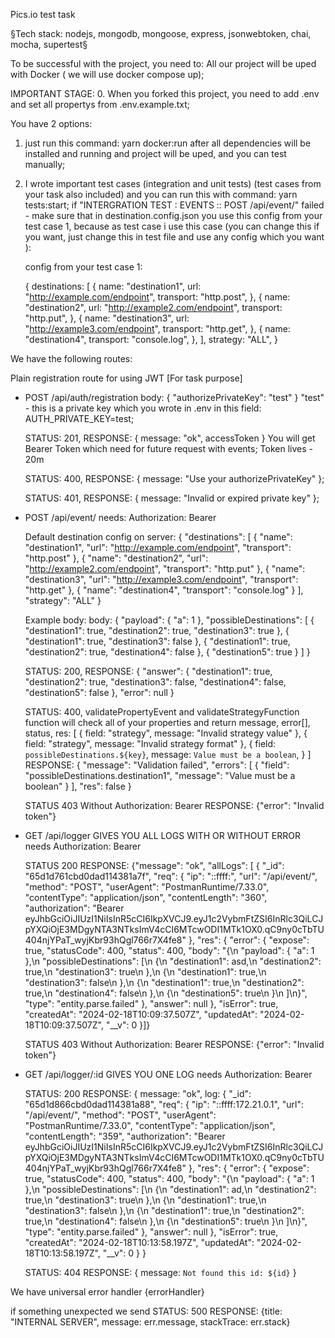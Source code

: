Pics.io test task

§Tech stack: nodejs, mongodb, mongoose, express, jsonwebtoken, chai, mocha, supertest§

To be successful with the project, you need to:
All our project will be uped with Docker ( we will use docker compose up);

IMPORTANT STAGE:
0. When you forked this project, you need to add .env and set all propertys from .env.example.txt;

You have 2 options:

1.  just run this command: yarn docker:run
    after all dependencies will be installed and running and project will be uped, and you can test manually;

2.  I wrote important test cases (integration and unit tests) (test cases from your task also included) and you can run this with command: yarn tests:start;
    if "INTERGRATION TEST : EVENTS :: POST /api/event/" failed - make sure that in destination.config.json you use this config from your test case 1,
    because as test case i use this case (you can change this if you want, just change this in test file and use any config which you want ):
    
    config from your test case 1:
    
    {
    destinations: [
        {
        name: "destination1",
        url: "http://example.com/endpoint",
        transport: "http.post",
        },
        {
        name: "destination2",
        url: "http://example2.com/endpoint",
        transport: "http.put",
        },
        {
        name: "destination3",
        url: "http://example3.com/endpoint",
        transport: "http.get",
        },
        {
        name: "destination4",
        transport: "console.log",
        },
    ],
    strategy: "ALL",
    }

We have the following routes:

Plain registration route for using JWT [For task purpose]

- POST /api/auth/registration
  body: {
  "authorizePrivateKey": "test"
  }
  "test" - this is a private key which you wrote in .env
  in this field: AUTH_PRIVATE_KEY=test;

  STATUS: 201,
  RESPONSE: { message: "ok", accessToken }
  You will get Bearer Token which need for future request with events;
  Token lives - 20m

  STATUS: 400,
  RESPONSE: { message: "Use your authorizePrivateKey" };

  STATUS: 401,
  RESPONSE: { message: "Invalid or expired private key" };

- POST /api/event/
  needs: Authorization: Bearer <token>

  Default destination config on server: {
  "destinations": [
  {
      "name": "destination1",
      "url": "http://example.com/endpoint",
      "transport": "http.post"
  },
  {
      "name": "destination2",
      "url": "http://example2.com/endpoint",
      "transport": "http.put"
  },
  {
      "name": "destination3",
      "url": "http://example3.com/endpoint",
      "transport": "http.get"
  },
  {
      "name": "destination4",
      "transport": "console.log"
  }
  ],
  "strategy": "ALL"
  }

  Example body:
  body: {
      "payload": { "a": 1 },
  "possibleDestinations": [
      {
      "destination1": true,
      "destination2": true,
      "destination3": true
      },
      {
      "destination1": true,
      "destination3": false
      },
      {
      "destination1": true,
      "destination2": true,
      "destination4": false
      },
      {
      "destination5": true
      }
  ]
  }

  STATUS: 200,
  RESPONSE: {
  "answer": {
      "destination1": true,
      "destination2": true,
      "destination3": false,
      "destination4": false,
      "destination5": false
  },
  "error": null
  }

  STATUS: 400,
  validatePropertyEvent and validateStrategyFunction function will check all of your properties
  and return message, error[], status, res:
  [
      { field: "strategy", message: "Invalid strategy value" },
      { field: "strategy", message: "Invalid strategy format" },
      {
      field: `possibleDestinations.${key}`, message: `Value must be a boolean`,
      }
  ]
  RESPONSE: {
  "message": "Validation failed",
  "errors": [
      {
      "field": "possibleDestinations.destination1",
      "message": "Value must be a boolean"
      }
  ],
  "res": false
  }

  STATUS 403
  Without Authorization: Bearer <token>
  RESPONSE: {"error": "Invalid token"}

- GET /api/logger GIVES YOU ALL LOGS WITH OR WITHOUT ERROR
  needs Authorization: Bearer <token>

  STATUS 200
  RESPONSE: {"message": "ok", "allLogs": [
  {
      "\_id": "65d1d761cbd0dad114381a7f",
      "req": {
      "ip": "::ffff:",
      "url": "/api/event/",
      "method": "POST",
      "userAgent": "PostmanRuntime/7.33.0",
      "contentType": "application/json",
      "contentLength": "360",
      "authorization": "Bearer eyJhbGciOiJIUzI1NiIsInR5cCI6IkpXVCJ9.eyJ1c2VybmFtZSI6InRlc3QiLCJpYXQiOjE3MDgyNTA3NTksImV4cCI6MTcwODI1MTk1OX0.qC9ny0cTbTU404njYPaT_wyjKbr93hQgl766r7X4fe8"
  },
      "res": {
      "error": {
      "expose": true,
      "statusCode": 400,
      "status": 400,
      "body": "{\n \"payload\": { \"a\": 1 },\n \"possibleDestinations\": [\n {\n \"destination1\": asd,\n \"destination2\": true,\n \"destination3\": true\n },\n {\n \"destination1\": true,\n \"destination3\": false\n },\n {\n \"destination1\": true,\n \"destination2\": true,\n \"destination4\": false\n },\n {\n \"destination5\": true\n }\n ]\n}",
      "type": "entity.parse.failed"
      },
      "answer": null
      },
      "isError": true,
      "createdAt": "2024-02-18T10:09:37.507Z",
      "updatedAt": "2024-02-18T10:09:37.507Z",
      "\_\_v": 0
  }]}

  STATUS 403
  Without Authorization: Bearer <token>
  RESPONSE: {"error": "Invalid token"}

- GET /api/logger/:id GIVES YOU ONE LOG
  needs Authorization: Bearer <token>

  STATUS: 200
  RESPONSE: { message: "ok", log: {
      "\_id": "65d1d866cbd0dad114381a88",
      "req": {
      "ip": "::ffff:172.21.0.1",
      "url": "/api/event/",
      "method": "POST",
      "userAgent": "PostmanRuntime/7.33.0",
      "contentType": "application/json",
      "contentLength": "359",
      "authorization": "Bearer eyJhbGciOiJIUzI1NiIsInR5cCI6IkpXVCJ9.eyJ1c2VybmFtZSI6InRlc3QiLCJpYXQiOjE3MDgyNTA3NTksImV4cCI6MTcwODI1MTk1OX0.qC9ny0cTbTU404njYPaT_wyjKbr93hQgl766r7X4fe8"
  },
  "res": {
  "error": {
  "expose": true,
  "statusCode": 400,
  "status": 400,
  "body": "{\n \"payload\": { \"a\": 1 },\n \"possibleDestinations\": [\n {\n \"destination1\": ad,\n \"destination2\": true,\n \"destination3\": true\n },\n {\n \"destination1\": true,\n \"destination3\": false\n },\n {\n \"destination1\": true,\n \"destination2\": true,\n \"destination4\": false\n },\n {\n \"destination5\": true\n }\n ]\n}",
  "type": "entity.parse.failed"
  },
  "answer": null
  },
  "isError": true,
  "createdAt": "2024-02-18T10:13:58.197Z",
  "updatedAt": "2024-02-18T10:13:58.197Z",
  "\_\_v": 0
  } }

  STATUS: 404
  RESPONSE: { message: `Not found this id: ${id}` }

We have universal error handler {errorHandler}

if something unexpected we send
STATUS: 500
RESPONSE: {title: "INTERNAL SERVER", message: err.message, stackTrace: err.stack}
